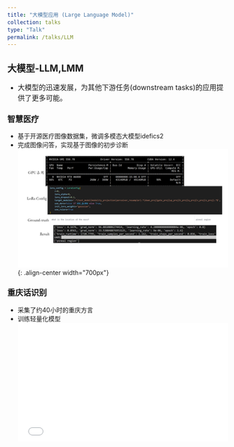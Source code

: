 ```yaml
---
title: "大模型应用 (Large Language Model)"
collection: talks
type: "Talk"
permalink: /talks/LLM
---
```


##  大模型-LLM,LMM
- <font size=3> 大模型的迅速发展，为其他下游任务(downstream tasks)的应用提供了更多可能。</font>  



###  <font size=4> 智慧医疗 </font>
 - 基于开源医疗图像数据集，微调多模态大模型idefics2
 - 完成图像问答，实现基于图像的初步诊断
   ![llm](/images/multimodal.png){: .align-center width="700px"}


### <font size=4> 重庆话识别</font>
- 采集了约40小时的重庆方言
- 训练轻量化模型
  <div style="position: relative; padding-bottom: 56.25%; height: 0; overflow: hidden; max-width: 100%; height: auto;">
    <iframe 
    src="//player.bilibili.com/player.html?isOutside=true&aid=1705132836&bvid=BV1dT421i7ZU&cid=1562461104&autoplay=0" 
    style="position: absolute; top: 0; left: 0; width: 100%; height: 100%;" 
    frameborder="0" 
    allowfullscreen="true">
    </iframe>
  </div>


 
